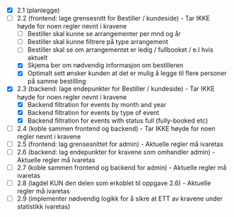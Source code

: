 - [x] 2.1 (planlegge)
- [ ] 2.2 (frontend: lage grensesnitt for Bestiller / kundeside) - Tar IKKE høyde for noen regler nevnt i kravene
    - [ ] Bestiller skal kunne se arrangementer per mnd og år
    - [ ] Bestiller skal kunne filtrere på type arrangement
    - [ ] Bestiller skal se om arrangementet er ledig / fullbooket / e.l hvis aktuelt
    - [x] Skjema ber om nødvendig informasjon om bestilleren
    - [x] Optimalt sett ønsker kunden at det er mulig å legge til flere personer på samme bestilling
- [x] 2.3 (backend: lage endepunkter for Bestiller / kundeside) - Tar IKKE høyde for noen regler nevnt i kravene
    - [x] Backend filtration for events by month and year
    - [x] Backend filtration for events by type of event
    - [x] Backend filtration for events with status full (fully-booked etc) 
- [ ] 2.4 (koble sammen frontend og backend) - Tar IKKE høyde for noen regler nevnt i kravene
- [ ] 2.5 (frontend: lag grensesnittet for admin) -  Aktuelle regler må ivaretas
- [ ] 2.6 (backend: lag endepunkter for kravene som omhandler admin) - Aktuelle regler må ivaretas
- [ ] 2.7 (koble sammen frontend og backend for admin) - Aktuelle regler må ivaretas
- [ ] 2.8 (lagdel KUN den delen som erkoblet til oppgave 2.6) - Aktuelle regler må ivaretas
- [ ] 2.9 (implementer nødvendig logikk for å sikre at ETT av kravene under statistikk ivaretas)